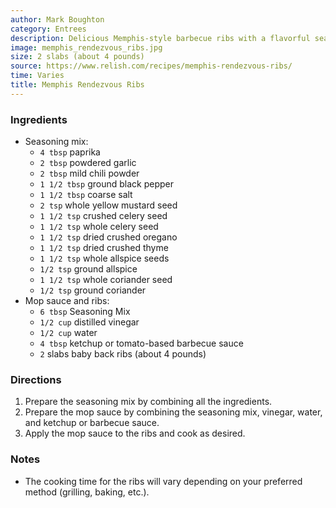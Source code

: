 ```yaml
---
author: Mark Boughton
category: Entrees
description: Delicious Memphis-style barbecue ribs with a flavorful seasoning mix.
image: memphis_rendezvous_ribs.jpg
size: 2 slabs (about 4 pounds)
source: https://www.relish.com/recipes/memphis-rendezvous-ribs/
time: Varies
title: Memphis Rendezvous Ribs
---
```


### Ingredients

* Seasoning mix:
  * `4 tbsp` paprika
  * `2 tbsp` powdered garlic
  * `2 tbsp` mild chili powder
  * `1 1/2 tbsp` ground black pepper
  * `1 1/2 tbsp` coarse salt
  * `2 tsp` whole yellow mustard seed
  * `1 1/2 tsp` crushed celery seed
  * `1 1/2 tsp` whole celery seed
  * `1 1/2 tsp` dried crushed oregano
  * `1 1/2 tsp` dried crushed thyme
  * `1 1/2 tsp` whole allspice seeds
  * `1/2 tsp` ground allspice
  * `1 1/2 tsp` whole coriander seed
  * `1/2 tsp` ground coriander
* Mop sauce and ribs:
  * `6 tbsp` Seasoning Mix
  * `1/2 cup` distilled vinegar
  * `1/2 cup` water
  * `4 tbsp` ketchup or tomato-based barbecue sauce
  * `2` slabs baby back ribs (about 4 pounds)

### Directions

1. Prepare the seasoning mix by combining all the ingredients.
2. Prepare the mop sauce by combining the seasoning mix, vinegar, water, and ketchup or barbecue sauce.
3. Apply the mop sauce to the ribs and cook as desired.

### Notes

- The cooking time for the ribs will vary depending on your preferred method (grilling, baking, etc.).